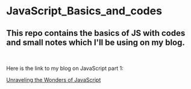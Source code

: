 # JavaScript_Basics_and_codes

<h2>This repo contains the basics of JS with codes and small notes which I'll be using on my blog.</h2><br>
<p>Here is the link to my blog on JavaScript part 1:</p><a href= "https://hashnode.com/post/cllurrf53002609l3g7iyhzfq" >Unraveling the Wonders of JavaScript</a>
